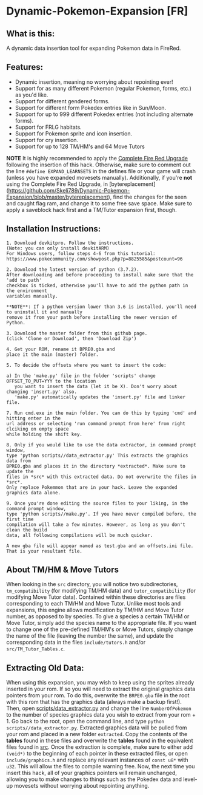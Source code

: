 # Dynamic-Pokemon-Expansion [FR]

## What is this:
A dynamic data insertion tool for expanding Pokemon data in FireRed.

## Features:
* Dynamic insertion, meaning no worrying about repointing ever!
* Support for as many different Pokemon (regular Pokemon, forms, etc.) as you'd like.
* Support for different gendered forms.
* Support for different form Pokedex entries like in Sun/Moon.
* Support for up to 999 different Pokedex entries (not including alternate forms).
* Support for FRLG habitats.
* Support for Pokemon sprite and icon insertion.
* Support for cry insertion.
* Support for up to 128 TM/HM's and 64 Move Tutors

**NOTE** It is highly recommended to apply the [Complete Fire Red Upgrade](https://github.com/Skeli789/Complete-Fire-Red-Upgrade) following the insertion of this hack. Otherwise, make sure to comment out the  line ``#define EXPAND_LEARNSETS`` in the defines file or your game will crash (unless you have expanded movesets manually).  Additionally, if you're **not** using the Complete Fire Red Upgrade, in [bytereplacement] (https://github.com/Skeli789/Dynamic-Pokemon-Expansion/blob/master/bytereplacement), find the changes for the seen  and caught flag ram, and change it to some free  save space. Make sure to apply a saveblock hack first and a TM/Tutor expansion first, though.

## Installation Instructions:
```
1. Download devkitpro. Follow the instructions.
(Note: you can only install devkitARM)
For Windows users, follow steps 4-6 from this tutorial:
https://www.pokecommunity.com/showpost.php?p=8825585&postcount=96

2. Download the latest version of python (3.7.2).
After downloading and before proceeding to install make sure that the 'add to path' 
checkbox is ticked, otherwise you'll have to add the python path in the environment 
variables manually.

**NOTE**: If a python version lower than 3.6 is installed, you'll need to uninstall it and manually
remove it from your path before installing the newer version of Python.

3. Download the master folder from this github page.
(click 'Clone or Download', then 'Download Zip')

4. Get your ROM, rename it BPRE0.gba and 
place it the main (master) folder.

5. To decide the offsets where you want to insert the code:

a) In the 'make.py' file in the folder 'scripts' change OFFSET_TO_PUT=YYY to the location 
   you want to insert the data (let it be X). Don't worry about changing 'insert.py' also.
   'make.py' automatically updates the 'insert.py' file and linker file.
 
7. Run cmd.exe in the main folder. You can do this by typing 'cmd' and hitting enter in the 
url address or selecting 'run command prompt from here' from right clciking on empty space 
while holding the shift key.

8. Only if you would like to use the data extractor, in command prompt window,
type 'python scripts//data_extractor.py' This extracts the graphics data from 
BPRE0.gba and places it in the directory *extracted*. Make sure to update the
files in *src* with this extracted data. Do not overwrite the files in *src*.
Only replace Pokemmon that are in your hack. Leave the expanded graphics data alone.

9. Once you're done editing the source files to your liking, in the command prompt window, 
type 'python scripts//make.py'. If you have never compiled before, the first time
compilation will take a few minutes. However, as long as you don't clean the build
data, all following compilations will be much quicker.
  
A new gba file will appear named as test.gba and an offsets.ini file.
That is your resultant file.
```

## About TM/HM & Move Tutors
When looking in the ``src`` directory, you will notice two subdirectories, ``tm_compatibility`` (for modifying TM/HM data) and ``tutor_compatibility`` (for modifying Move Tutor data). Contained within these directories are files corresponding to each TM/HM and Move Tutor. Unlike most tools and expansions, this engine allows modification by TM/HM and Move Tutor number, as opposed to by species. To give a species a certain TM/HM or Move Tutor, simply add the species name to the appropriate file. If you want to change one of the pre-defined TM/HM's or Move Tutors, simply change the name of the file (leaving the number the same), and update the corresponding data in the files ``include/tutors.h`` and/or ``src/TM_Tutor_Tables.c``.

## Extracting Old Data:
When using this expansion, you may wish to keep using the sprites already inserted in your rom. If so you will need to extract the original graphics data pointers from your rom. To do this, overwrite the ``BRPE0.gba`` file in the root with this rom that has the graphics data (always make a backup first!). Then, open [scripts/data_extractor.py](https://github.com/Skeli789/Dynamic-Pokemon-Expansion/blob/master/scripts/data_extractor.py) and change the line ``NumberOfPokemon`` to the number of species graphics data you wish to extract from your rom + 1. Go back to the root, open the command line, and type ``python scripts//data_extractor.py``. Extracted graphics data will be pulled from your rom and placed in a new folder ``extracted``. Copy the contents of the **tables** found in these files and overwrite the **tables** found in the equivalent files found in [src](https://github.com/Skeli789/Dynamic-Pokemon-Expansion/tree/master/src). Once the extraction is complete, make sure to either add ``(void*)`` to the beginning of each pointer in these extracted files, or open ``include/graphics.h`` and replace any relevant instances of ``const u8*`` with ``u32``. This will allow the files to compile warning free. Now, the next time you insert this hack, all of your graphics pointers will remain unchanged, allowing you to make changes to things such as the Pokedex data and level-up movesets without worrying about repointing anything.
